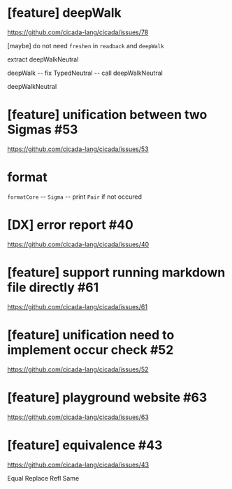 # [feature] deepWalk

https://github.com/cicada-lang/cicada/issues/78

[maybe] do not need `freshen` in `readback` and `deepWalk`

extract deepWalkNeutral

deepWalk -- fix TypedNeutral -- call deepWalkNeutral

deepWalkNeutral

# [feature] unification between two Sigmas #53

https://github.com/cicada-lang/cicada/issues/53

# format

`formatCore` -- `Sigma` -- print `Pair` if not occured

# [DX] error report #40

https://github.com/cicada-lang/cicada/issues/40

# [feature] support running markdown file directly #61

https://github.com/cicada-lang/cicada/issues/61

# [feature] unification need to implement occur check #52

https://github.com/cicada-lang/cicada/issues/52

# [feature] playground website #63

https://github.com/cicada-lang/cicada/issues/63

# [feature] equivalence #43

https://github.com/cicada-lang/cicada/issues/43

Equal
Replace
Refl
Same
